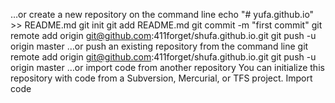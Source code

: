 …or create a new repository on the command line
echo "# yufa.github.io" >> README.md
git init
git add README.md
git commit -m "first commit"
git remote add origin git@github.com:411forget/shufa.github.io.git
git push -u origin master
…or push an existing repository from the command line
git remote add origin git@github.com:411forget/shufa.github.io.git
git push -u origin master
…or import code from another repository
You can initialize this repository with code from a Subversion, Mercurial, or TFS project.
Import code
